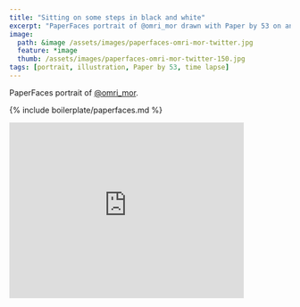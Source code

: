 ```yaml
---
title: "Sitting on some steps in black and white"
excerpt: "PaperFaces portrait of @omri_mor drawn with Paper by 53 on an iPad."
image: 
  path: &image /assets/images/paperfaces-omri-mor-twitter.jpg 
  feature: *image
  thumb: /assets/images/paperfaces-omri-mor-twitter-150.jpg
tags: [portrait, illustration, Paper by 53, time lapse]
---
```


PaperFaces portrait of [@omri_mor](http://twitter.com/omri_mor).

{% include boilerplate/paperfaces.md %}

<iframe width="420" height="315" src="https://www.youtube.com/embed/c2sYfotHIl0" frameborder="0"> </iframe>
